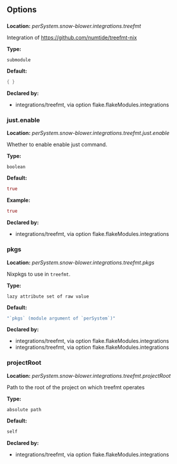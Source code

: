 ## Options

### 
**Location:** *perSystem.snow-blower.integrations.treefmt*

Integration of https://github.com/numtide/treefmt-nix

**Type:**

`submodule`

**Default:**
```nix
{ }
```

**Declared by:**

- integrations/treefmt, via option flake.flakeModules.integrations


### just.enable
**Location:** *perSystem.snow-blower.integrations.treefmt.just.enable*

Whether to enable enable just command.

**Type:**

`boolean`

**Default:**
```nix
true
```

**Example:**

```nix
true
```

**Declared by:**

- integrations/treefmt, via option flake.flakeModules.integrations


### pkgs
**Location:** *perSystem.snow-blower.integrations.treefmt.pkgs*

Nixpkgs to use in `treefmt`.


**Type:**

`lazy attribute set of raw value`

**Default:**
```nix
"`pkgs` (module argument of `perSystem`)"
```

**Declared by:**

- integrations/treefmt, via option flake.flakeModules.integrations
- integrations/treefmt, via option flake.flakeModules.integrations


### projectRoot
**Location:** *perSystem.snow-blower.integrations.treefmt.projectRoot*

Path to the root of the project on which treefmt operates


**Type:**

`absolute path`

**Default:**
```nix
self
```

**Declared by:**

- integrations/treefmt, via option flake.flakeModules.integrations

